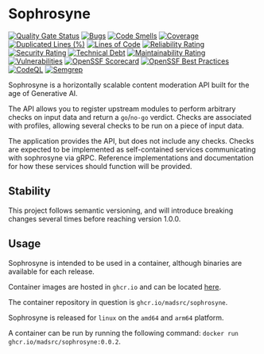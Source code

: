 # Sophrosyne

[![Quality Gate Status](https://sonarcloud.io/api/project_badges/measure?project=MadsRC_sophrosyne&metric=alert_status)](https://sonarcloud.io/summary/new_code?id=MadsRC_sophrosyne)
[![Bugs](https://sonarcloud.io/api/project_badges/measure?project=MadsRC_sophrosyne&metric=bugs)](https://sonarcloud.io/summary/new_code?id=MadsRC_sophrosyne)
[![Code Smells](https://sonarcloud.io/api/project_badges/measure?project=MadsRC_sophrosyne&metric=code_smells)](https://sonarcloud.io/summary/new_code?id=MadsRC_sophrosyne)
[![Coverage](https://sonarcloud.io/api/project_badges/measure?project=MadsRC_sophrosyne&metric=coverage)](https://sonarcloud.io/summary/new_code?id=MadsRC_sophrosyne)
[![Duplicated Lines (%)](https://sonarcloud.io/api/project_badges/measure?project=MadsRC_sophrosyne&metric=duplicated_lines_density)](https://sonarcloud.io/summary/new_code?id=MadsRC_sophrosyne)
[![Lines of Code](https://sonarcloud.io/api/project_badges/measure?project=MadsRC_sophrosyne&metric=ncloc)](https://sonarcloud.io/summary/new_code?id=MadsRC_sophrosyne)
[![Reliability Rating](https://sonarcloud.io/api/project_badges/measure?project=MadsRC_sophrosyne&metric=reliability_rating)](https://sonarcloud.io/summary/new_code?id=MadsRC_sophrosyne)
[![Security Rating](https://sonarcloud.io/api/project_badges/measure?project=MadsRC_sophrosyne&metric=security_rating)](https://sonarcloud.io/summary/new_code?id=MadsRC_sophrosyne)
[![Technical Debt](https://sonarcloud.io/api/project_badges/measure?project=MadsRC_sophrosyne&metric=sqale_index)](https://sonarcloud.io/summary/new_code?id=MadsRC_sophrosyne)
[![Maintainability Rating](https://sonarcloud.io/api/project_badges/measure?project=MadsRC_sophrosyne&metric=sqale_rating)](https://sonarcloud.io/summary/new_code?id=MadsRC_sophrosyne)
[![Vulnerabilities](https://sonarcloud.io/api/project_badges/measure?project=MadsRC_sophrosyne&metric=vulnerabilities)](https://sonarcloud.io/summary/new_code?id=MadsRC_sophrosyne)
[![OpenSSF Scorecard](https://api.securityscorecards.dev/projects/github.com/MadsRC/sophrosyne/badge)](https://securityscorecards.dev/viewer/?uri=github.com/MadsRC/sophrosyne)
[![OpenSSF Best Practices](https://www.bestpractices.dev/projects/8804/badge)](https://www.bestpractices.dev/projects/8804)
[![CodeQL](https://github.com/MadsRC/sophrosyne/actions/workflows/github-code-scanning/codeql/badge.svg)](https://github.com/MadsRC/sophrosyne/actions/workflows/github-code-scanning/codeql)
[![Semgrep](https://github.com/MadsRC/sophrosyne/actions/workflows/semgrep.yml/badge.svg)](https://github.com/MadsRC/sophrosyne/actions/workflows/semgrep.yml)

Sophrosyne is a horizontally scalable content moderation API built for the
age of Generative AI.

The API allows you to register upstream modules to perform arbitrary checks
on input data and return a `go`/`no-go` verdict. Checks are associated with
profiles, allowing several checks to be run on a piece of input data.

The application provides the API, but does not include any checks. Checks
are expected to be implemented as self-contained services communicating with
sophrosyne via gRPC. Reference implementations and documentation for how these
services should function will be provided.

## Stability

This project follows semantic versioning, and will introduce breaking changes
several times before reaching version 1.0.0.

## Usage

Sophrosyne is intended to be used in a container, although binaries are available for each release.

Container images are hosted in `ghcr.io` and can be located [here](https://github.com/MadsRC/sophrosyne/releases/latest).

The container repository in question is `ghcr.io/madsrc/sophrosyne`.

Sophrosyne is released for `linux` on the `amd64` and `arm64` platform.

A container can be run by running the following command: `docker run ghcr.io/madsrc/sophrosyne:0.0.2`.
